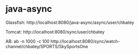 # java-async

Glassfish:
http://localhost:8080/java-async/async/user/chbatey

Tomcat:
http://localhost:8080/sync/user/chbatey

AB:
ab -n 1000 -c 100 http://localhost:8080/sync/watch-channel/chbatey/SPORTS/SkySportsOne